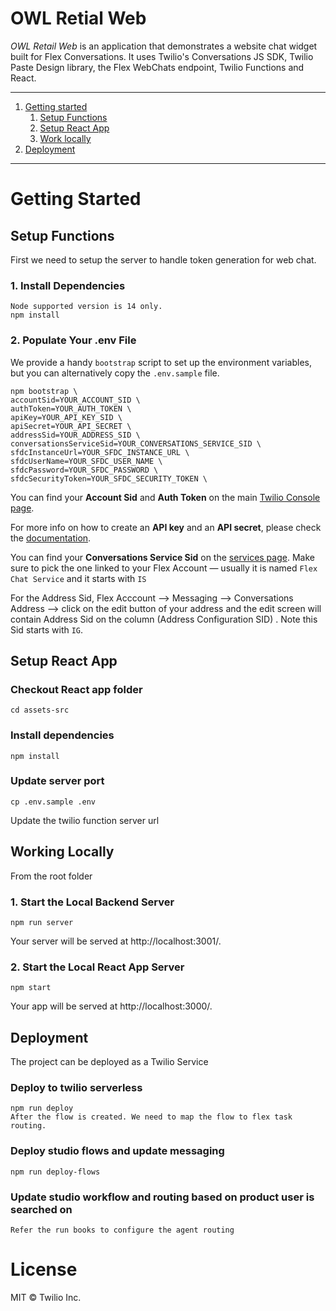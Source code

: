 # OWL Retial Web


_OWL Retail Web_ is an application that demonstrates a website chat widget built for Flex Conversations. It uses Twilio's Conversations JS SDK, Twilio Paste Design library, the Flex WebChats endpoint, Twilio Functions and React.

---

1. [Getting started](#Getting-started)
   1. [Setup Functions](#Setup-functions)
   2. [Setup React App](#Setup-react-app)
   3. [Work locally](#Work-locally)
2. [Deployment](#Deployment)

---

# Getting Started

## Setup Functions

First we need to setup the server to handle token generation for web chat.

### 1. Install Dependencies

```
Node supported version is 14 only.
npm install
```

### 2. Populate Your .env File

We provide a handy `bootstrap` script to set up the environment variables, but you can alternatively copy the `.env.sample` file.

```shell
npm bootstrap \
accountSid=YOUR_ACCOUNT_SID \
authToken=YOUR_AUTH_TOKEN \
apiKey=YOUR_API_KEY_SID \
apiSecret=YOUR_API_SECRET \
addressSid=YOUR_ADDRESS_SID \
conversationsServiceSid=YOUR_CONVERSATIONS_SERVICE_SID \
sfdcInstanceUrl=YOUR_SFDC_INSTANCE_URL \
sfdcUserName=YOUR_SFDC_USER_NAME \
sfdcPassword=YOUR_SFDC_PASSWORD \
sfdcSecurityToken=YOUR_SFDC_SECURITY_TOKEN \
```
You can find your **Account Sid** and **Auth Token** on the main [Twilio Console page](https://console.twilio.com/).

For more info on how to create an **API key** and an **API secret**, please check the [documentation](https://www.twilio.com/docs/glossary/what-is-an-api-key#how-can-i-create-api-keys).

You can find your **Conversations Service Sid** on the [services page](https://console.twilio.com/us1/develop/conversations/manage/services?frameUrl=%2Fconsole%2Fconversations%2Fservices%3Fx-target-region%3Dus1). Make sure to pick the one linked to your Flex Account — usually it is named `Flex Chat Service` and it starts with `IS`

For the Address Sid, Flex Acccount --> Messaging --> Conversations Address --> click on the edit button of your address and the edit screen will contain Address Sid on the column (Address Configuration SID) . Note this Sid starts with `IG`.

## Setup React App

### Checkout React app folder

```
cd assets-src
```

### Install dependencies

```
npm install
```
### Update server port

```
cp .env.sample .env
```

Update the twilio function server url

## Working Locally

From the root folder
### 1. Start the Local Backend Server

```shell
npm run server
```
Your server will be served at http://localhost:3001/.


### 2. Start the Local React App Server

```shell
npm start
```

Your app will be served at http://localhost:3000/.
## Deployment

The project can be deployed as a Twilio Service

### Deploy to twilio serverless

```
npm run deploy
After the flow is created. We need to map the flow to flex task routing. 
```

### Deploy studio flows and update messaging

```
npm run deploy-flows
```

### Update studio workflow and routing based on product user is searched on

```
Refer the run books to configure the agent routing
```

# License

MIT © Twilio Inc.
